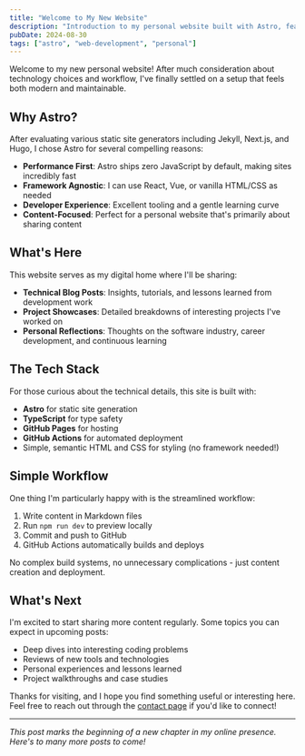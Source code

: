 ```yaml
---
title: "Welcome to My New Website"
description: "Introduction to my personal website built with Astro, featuring my thoughts on modern web development and what you can expect to find here."
pubDate: 2024-08-30
tags: ["astro", "web-development", "personal"]
---
```


Welcome to my new personal website! After much consideration about technology choices and workflow, I've finally settled on a setup that feels both modern and maintainable.

## Why Astro?

After evaluating various static site generators including Jekyll, Next.js, and Hugo, I chose Astro for several compelling reasons:

- **Performance First**: Astro ships zero JavaScript by default, making sites incredibly fast
- **Framework Agnostic**: I can use React, Vue, or vanilla HTML/CSS as needed
- **Developer Experience**: Excellent tooling and a gentle learning curve
- **Content-Focused**: Perfect for a personal website that's primarily about sharing content

## What's Here

This website serves as my digital home where I'll be sharing:

- **Technical Blog Posts**: Insights, tutorials, and lessons learned from development work
- **Project Showcases**: Detailed breakdowns of interesting projects I've worked on
- **Personal Reflections**: Thoughts on the software industry, career development, and continuous learning

## The Tech Stack

For those curious about the technical details, this site is built with:

- **Astro** for static site generation
- **TypeScript** for type safety
- **GitHub Pages** for hosting
- **GitHub Actions** for automated deployment
- Simple, semantic HTML and CSS for styling (no framework needed!)

## Simple Workflow

One thing I'm particularly happy with is the streamlined workflow:

1. Write content in Markdown files
2. Run `npm run dev` to preview locally
3. Commit and push to GitHub
4. GitHub Actions automatically builds and deploys

No complex build systems, no unnecessary complications - just content creation and deployment.

## What's Next

I'm excited to start sharing more content regularly. Some topics you can expect in upcoming posts:

- Deep dives into interesting coding problems
- Reviews of new tools and technologies
- Personal experiences and lessons learned
- Project walkthroughs and case studies

Thanks for visiting, and I hope you find something useful or interesting here. Feel free to reach out through the [contact page](/contact/) if you'd like to connect!

---

*This post marks the beginning of a new chapter in my online presence. Here's to many more posts to come!*